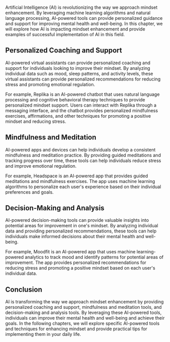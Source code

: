 
Artificial Intelligence (AI) is revolutionizing the way we approach mindset enhancement. By leveraging machine learning algorithms and natural language processing, AI-powered tools can provide personalized guidance and support for improving mental health and well-being. In this chapter, we will explore how AI is impacting mindset enhancement and provide examples of successful implementation of AI in this field.

Personalized Coaching and Support
---------------------------------

AI-powered virtual assistants can provide personalized coaching and support for individuals looking to improve their mindset. By analyzing individual data such as mood, sleep patterns, and activity levels, these virtual assistants can provide personalized recommendations for reducing stress and promoting emotional regulation.

For example, Replika is an AI-powered chatbot that uses natural language processing and cognitive behavioral therapy techniques to provide personalized mindset support. Users can interact with Replika through a messaging interface, and the chatbot provides personalized mindfulness exercises, affirmations, and other techniques for promoting a positive mindset and reducing stress.

Mindfulness and Meditation
--------------------------

AI-powered apps and devices can help individuals develop a consistent mindfulness and meditation practice. By providing guided meditations and tracking progress over time, these tools can help individuals reduce stress and improve emotional regulation.

For example, Headspace is an AI-powered app that provides guided meditations and mindfulness exercises. The app uses machine learning algorithms to personalize each user's experience based on their individual preferences and goals.

Decision-Making and Analysis
----------------------------

AI-powered decision-making tools can provide valuable insights into potential areas for improvement in one's mindset. By analyzing individual data and providing personalized recommendations, these tools can help individuals make informed decisions about their mental health and well-being.

For example, Moodfit is an AI-powered app that uses machine learning-powered analytics to track mood and identify patterns for potential areas of improvement. The app provides personalized recommendations for reducing stress and promoting a positive mindset based on each user's individual data.

Conclusion
----------

AI is transforming the way we approach mindset enhancement by providing personalized coaching and support, mindfulness and meditation tools, and decision-making and analysis tools. By leveraging these AI-powered tools, individuals can improve their mental health and well-being and achieve their goals. In the following chapters, we will explore specific AI-powered tools and techniques for enhancing mindset and provide practical tips for implementing them in your daily life.
